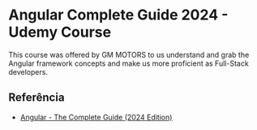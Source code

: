 
# Angular Complete Guide 2024 - Udemy Course

This course was offered by GM MOTORS to us understand and grab the Angular framework concepts and make us more proficient as Full-Stack developers.


## Referência

 - [Angular - The Complete Guide (2024 Edition)](https://generalmotors.udemy.com/course/the-complete-guide-to-angular-2/learn/lecture/13914134?learning_path_id=7133418#overview)

